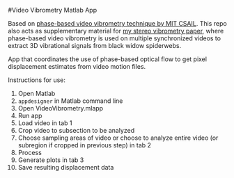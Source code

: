 #Video Vibrometry Matlab App

Based on [phase-based video vibrometry technique by MIT CSAIL](http://people.csail.mit.edu/nwadhwa/phase-video/).
This repo also acts as supplementary material for [my stereo vibrometry paper](https://www.mdpi.com/2075-4450/13/4/310/htm), where phase-based video vibrometry is used on multiple synchronized videos to extract 3D vibrational signals from black widow spiderwebs.

App that coordinates the use of phase-based optical flow to get pixel displacement estimates from video motion files.  

Instructions for use:
1) Open Matlab
2) `appdesigner` in Matlab command line
3) Open VideoVibrometry.mlapp
4) Run app
5) Load video in tab 1
6) Crop video to subsection to be analyzed
7) Choose sampling areas of video or choose to analyze entire video (or subregion if cropped in previous step) in tab 2
8) Process
9) Generate plots in tab 3
10) Save resulting displacement data
